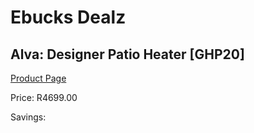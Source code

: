 
# Ebucks Dealz
## Alva: Designer Patio Heater [GHP20]
[Product Page](https://www.ebucks.com/web/shop/productSelected.do?prodId=321228764&catId=704982758)

Price: R4699.00

Savings: 


	
